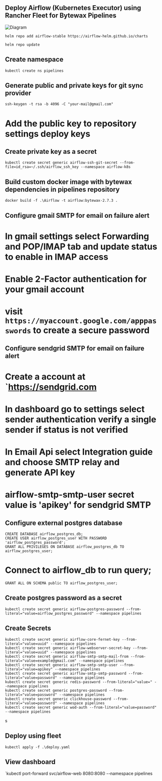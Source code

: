 ## Deploy Airflow (Kubernetes Executor) using Rancher Fleet for Bytewax Pipelines
![Diagram](https://airflow.apache.org/docs/apache-airflow/stable/_images/arch-diag-kubernetes.png)

`helm repo add airflow-stable https://airflow-helm.github.io/charts`

`helm repo update`

## Create namespace
`kubectl create ns pipelines`

## Generate public and private keys for git sync provider 
`ssh-keygen -t rsa -b 4096 -C "your-mail@gmail.com"`
# Add the public key to repository settings deploy keys

## Create private key as a secret
`kubectl create secret generic airflow-ssh-git-secret --from-file=id_rsa=~/.ssh/airflow_ssh_key --namespace airflow-k8s`

## Build custom docker image with bytewax dependencies in pipelines repository
`docker build -f .\Airflow -t airflow:bytewax-2.7.3 .`

## Configure gmail SMTP for email on failure alert

# In gmail settings select Forwarding and POP/IMAP tab and update status to enable in IMAP access 
# Enable 2-Factor authentication for your gmail account
# visit `https://myaccount.google.com/apppasswords` to create a secure password

## Configure sendgrid SMTP for email on failure alert

# Create a account at `https://sendgrid.com
# In dashboard go to settings select sender authentication verify a single sender if status is not verified 
# In Email Api select Integration guide and choose SMTP relay and generate API key
# airflow-smtp-smtp-user secret value is 'apikey' for sendgrid SMTP

## Configure external postgres database
```
CREATE DATABASE airflow_postgres_db;
CREATE USER airflow_postgres_user WITH PASSWORD 'airflow_postgres_password';
GRANT ALL PRIVILEGES ON DATABASE airflow_postgres_db TO airflow_postgres_user;
```
# Connect to airflow_db to run query;
```
GRANT ALL ON SCHEMA public TO airflow_postgres_user;
```
## Create postgres password as a secret
`kubectl create secret generic airflow-postgres-password --from-literal="value=airflow_postgres_password" --namespace pipelines`

## Create Secrets
```
kubectl create secret generic airflow-core-fernet-key --from-literal="value=uuid" --namespace pipelines
kubectl create secret generic airflow-webserver-secret-key --from-literal="value=uuid" --namespace pipelines
kubectl create secret generic airflow-smtp-smtp-mail-from --from-literal="value=example@gmail.com" --namespace pipelines
kubectl create secret generic airflow-smtp-smtp-user --from-literal="value=apikey" --namespace pipelines
kubectl create secret generic airflow-smtp-smtp-password --from-literal="value=password" --namespace pipelines
kubectl create secret generic redis-password --from-literal="value=" --namespace pipelines
kubectl create secret generic postgres-password --from-literal="value=password" --namespace pipelines
kubectl create secret generic clickhouse-password --from-literal="value=password" --namespace pipelines
kubectl create secret generic wod-auth --from-literal="value=password" --namespace pipelines
```
s
## Deploy using fleet
```
kubectl apply -f .\deploy.yaml
```
## View dashboard
`kubectl port-forward svc/airflow-web 8080:8080 --namespace pipelines

